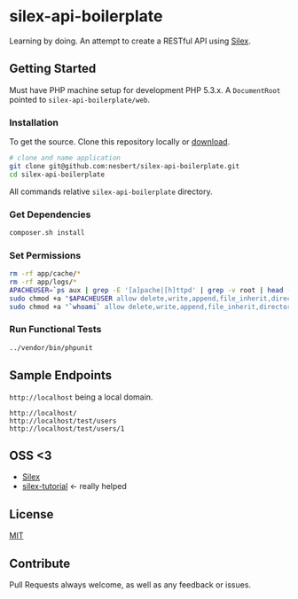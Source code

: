 silex-api-boilerplate
==============

Learning by doing. An attempt to create a RESTful API using [Silex](http://silex.sensiolabs.org).

## Getting Started

Must have PHP machine setup for development PHP 5.3.x. A `DocumentRoot` pointed to `silex-api-boilerplate/web`.

### Installation

To get the source. Clone this repository locally or [download](https://github.com/nesbert/silex-api-boilerplate/archive/master.zip).

```bash
# clone and name application
git clone git@github.com:nesbert/silex-api-boilerplate.git
cd silex-api-boilerplate
```
All commands relative `silex-api-boilerplate` directory.

### Get Dependencies

```bash
composer.sh install
```

### Set Permissions

```bash
rm -rf app/cache/*
rm -rf app/logs/*
APACHEUSER=`ps aux | grep -E '[a]pache|[h]ttpd' | grep -v root | head -1 | cut -d\  -f1`
sudo chmod +a "$APACHEUSER allow delete,write,append,file_inherit,directory_inherit" app/cache app/logs
sudo chmod +a "`whoami` allow delete,write,append,file_inherit,directory_inherit" app/cache app/logs
```

### Run Functional Tests

```bash
../vendor/bin/phpunit
```

## Sample Endpoints

`http://localhost` being a local domain.

```
http://localhost/
http://localhost/test/users
http://localhost/test/users/1
```

## OSS <3

- [Silex](http://silex.sensiolabs.org)
- [silex-tutorial](https://github.com/georgiana-gligor/silex-tutorial) <- really helped

## License

[MIT](http://opensource.org/licenses/MIT)

## Contribute

Pull Requests always welcome, as well as any feedback or issues.
